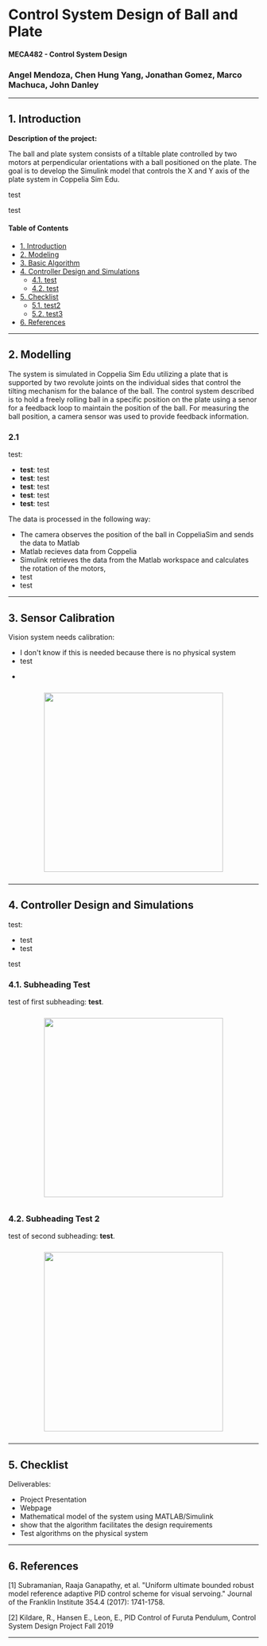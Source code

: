 # Control System Design of Ball and Plate
#### MECA482 - Control System Design
### Angel Mendoza, Chen Hung Yang, Jonathan Gomez, Marco Machuca, John Danley
-----------------------------------------------------------------------------------------
## 1. Introduction
 **Description of the project:**

The ball and plate system consists of a tiltable plate controlled by two motors at perpendicular orientations with a ball positioned on the plate. The goal is to develop the Simulink model that controls the X and Y axis of the plate system in Coppelia Sim Edu.

test

test

#### Table of Contents
- [1. Introduction](#1-Introduction)
- [2. Modeling](#2-Modelling)
- [3. Basic Algorithm](#3-Basic-Algorithm)
- [4. Controller Design and Simulations](#4-Controller-Design-and-Simulations)
  - [4.1. test](#41-test)
  - [4.2. test](#42-test)
- [5. Checklist](#5-Checklist)
  - [5.1. test2](#51-test2)
  - [5.2. test3](#52-test3)
- [6. References](#6-References)
  
-----------------------------------------------------------------------------------------
## 2. Modelling
The system is simulated in Coppelia Sim Edu utilizing a plate that is supported by two revolute joints on the individual sides that control the tilting mechanism for the balance of the ball. The control system described is to hold a freely rolling ball in a specific position on the plate using a senor for a feedback loop to maintain the position of the ball. For measuring the ball position, a camera sensor was used to provide feedback information.

### 2.1 
test:
* **test**: test
* **test**: test
* **test**: test
* **test**: test
* **test**: test

The data is processed in the following way:
* The camera observes the position of the ball in CoppeliaSim and sends the data to Matlab
* Matlab recieves data from Coppelia
* Simulink retrieves the data from the Matlab workspace and calculates the rotation of the motors, 
* test
* test

-----------------------------------------------------------------------------------------
## 3. Sensor Calibration
Vision system needs calibration:
* I don't know if this is needed because there is no physical system
* test

-

<p align = "center">
  <img src = "https://user-images.githubusercontent.com/65521928/82173337-ac787500-9881-11ea-9ed6-5ecc7b0c784f.png" height = "360px" style="margin:10px 10px">
</p>

-----------------------------------------------------------------------------------------
## 4. Controller Design and Simulations
test:
* test
* test

test

### 4.1. Subheading Test
test of first subheading: **test**.

<p align = "center">
  <img src = "insert img link here" height = "360px" style="margin:10px 10px">
</p>

### 4.2. Subheading Test 2
test of second subheading: **test**.

<p align = "center">
  <img src = "insert img link here" height = "360px" style="margin:10px 10px">
</p>

-----------------------------------------------------------------------------------------
## 5. Checklist
Deliverables:
* Project Presentation
* Webpage
* Mathematical model of the system using MATLAB/Simulink
* show that the algorithm facilitates the design requirements
* Test algorithms on the physical system

-----------------------------------------------------------------------------------------
## 6. References

[1] Subramanian, Raaja Ganapathy, et al. "Uniform ultimate bounded robust model reference adaptive
PID control scheme for visual servoing." Journal of the Franklin Institute 354.4 (2017): 1741-1758.

[2] Kildare, R., Hansen E., Leon, E., PID Control of Furuta Pendulum, Control System Design Project Fall
2019

-----------------------------------------------------------------------------------------
